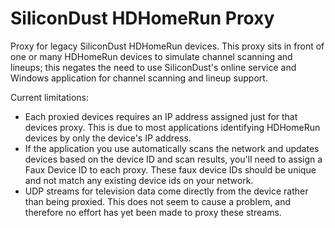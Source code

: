 # SiliconDust HDHomeRun Proxy

Proxy for legacy SiliconDust HDHomeRun devices. This proxy sits in front of one or many HDHomeRun devices to simulate channel scanning and lineups; this negates the need to use SiliconDust's online service and Windows application for channel scanning and lineup support.

Current limitations:

* Each proxied devices requires an IP address assigned just for that devices proxy. This is due to most applications identifying HDHomeRun devices by only the device's IP address.
* If the application you use automatically scans the network and updates devices based on the device ID and scan results, you'll need to assign a Faux Device ID to each proxy. These faux device IDs should be unique and not match any existing device ids on your network.
* UDP streams for television data come directly from the device rather than being proxied. This does not seem to cause a problem, and therefore no effort has yet been made to proxy these streams.
